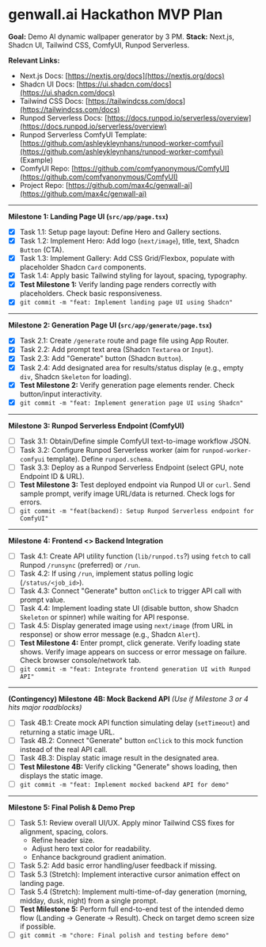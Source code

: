 # genwall.ai Hackathon MVP Plan

**Goal:** Demo AI dynamic wallpaper generator by 3 PM.
**Stack:** Next.js, Shadcn UI, Tailwind CSS, ComfyUI, Runpod Serverless.

**Relevant Links:**
*   Next.js Docs: [https://nextjs.org/docs](https://nextjs.org/docs)
*   Shadcn UI Docs: [https://ui.shadcn.com/docs](https://ui.shadcn.com/docs)
*   Tailwind CSS Docs: [https://tailwindcss.com/docs](https://tailwindcss.com/docs)
*   Runpod Serverless Docs: [https://docs.runpod.io/serverless/overview](https://docs.runpod.io/serverless/overview)
*   Runpod Serverless ComfyUI Template: [https://github.com/ashleykleynhans/runpod-worker-comfyui](https://github.com/ashleykleynhans/runpod-worker-comfyui) (Example)
*   ComfyUI Repo: [https://github.com/comfyanonymous/ComfyUI](https://github.com/comfyanonymous/ComfyUI)
*   Project Repo: [https://github.com/max4c/genwall-ai](https://github.com/max4c/genwall-ai)

---

**Milestone 1: Landing Page UI (`src/app/page.tsx`)**

*   [x] Task 1.1: Setup page layout: Define Hero and Gallery sections.
*   [x] Task 1.2: Implement Hero: Add logo (`next/image`), title, text, Shadcn `Button` (CTA).
*   [x] Task 1.3: Implement Gallery: Add CSS Grid/Flexbox, populate with placeholder Shadcn `Card` components.
*   [x] Task 1.4: Apply basic Tailwind styling for layout, spacing, typography.
*   [x] **Test Milestone 1:** Verify landing page renders correctly with placeholders. Check basic responsiveness.
*   [x] `git commit -m "feat: Implement landing page UI using Shadcn"`

---

**Milestone 2: Generation Page UI (`src/app/generate/page.tsx`)**

*   [x] Task 2.1: Create `/generate` route and page file using App Router.
*   [x] Task 2.2: Add prompt text area (Shadcn `Textarea` or `Input`).
*   [x] Task 2.3: Add "Generate" button (Shadcn `Button`).
*   [x] Task 2.4: Add designated area for results/status display (e.g., empty `div`, Shadcn `Skeleton` for loading).
*   [x] **Test Milestone 2:** Verify generation page elements render. Check button/input interactivity.
*   [x] `git commit -m "feat: Implement generation page UI using Shadcn"`

---

**Milestone 3: Runpod Serverless Endpoint (ComfyUI)**

*   [ ] Task 3.1: Obtain/Define simple ComfyUI text-to-image workflow JSON.
*   [ ] Task 3.2: Configure Runpod Serverless worker (aim for `runpod-worker-comfyui` template). Define `runpod.schema`.
*   [ ] Task 3.3: Deploy as a Runpod Serverless Endpoint (select GPU, note Endpoint ID & URL).
*   [ ] **Test Milestone 3:** Test deployed endpoint via Runpod UI or `curl`. Send sample prompt, verify image URL/data is returned. Check logs for errors.
*   [ ] `git commit -m "feat(backend): Setup Runpod Serverless endpoint for ComfyUI"`

---

**Milestone 4: Frontend <> Backend Integration**

*   [ ] Task 4.1: Create API utility function (`lib/runpod.ts`?) using `fetch` to call Runpod `/runsync` (preferred) or `/run`.
*   [ ] Task 4.2: If using `/run`, implement status polling logic (`/status/<job_id>`).
*   [ ] Task 4.3: Connect "Generate" button `onClick` to trigger API call with prompt value.
*   [ ] Task 4.4: Implement loading state UI (disable button, show Shadcn `Skeleton` or spinner) while waiting for API response.
*   [ ] Task 4.5: Display generated image using `next/image` (from URL in response) or show error message (e.g., Shadcn `Alert`).
*   [ ] **Test Milestone 4:** Enter prompt, click generate. Verify loading state shows. Verify image appears on success or error message on failure. Check browser console/network tab.
*   [ ] `git commit -m "feat: Integrate frontend generation UI with Runpod API"`

---

**(Contingency) Milestone 4B: Mock Backend API**
*(Use if Milestone 3 or 4 hits major roadblocks)*

*   [ ] Task 4B.1: Create mock API function simulating delay (`setTimeout`) and returning a static image URL.
*   [ ] Task 4B.2: Connect "Generate" button `onClick` to this mock function instead of the real API call.
*   [ ] Task 4B.3: Display static image result in the designated area.
*   [ ] **Test Milestone 4B:** Verify clicking "Generate" shows loading, then displays the static image.
*   [ ] `git commit -m "feat: Implement mocked backend API for demo"`

---

**Milestone 5: Final Polish & Demo Prep**

*   [ ] Task 5.1: Review overall UI/UX. Apply minor Tailwind CSS fixes for alignment, spacing, colors.
    *   Refine header size.
    *   Adjust hero text color for readability.
    *   Enhance background gradient animation.
*   [ ] Task 5.2: Add basic error handling/user feedback if missing.
*   [ ] Task 5.3 (Stretch): Implement interactive cursor animation effect on landing page.
*   [ ] Task 5.4 (Stretch): Implement multi-time-of-day generation (morning, midday, dusk, night) from a single prompt.
*   [ ] **Test Milestone 5:** Perform full end-to-end test of the intended demo flow (Landing -> Generate -> Result). Check on target demo screen size if possible.
*   [ ] `git commit -m "chore: Final polish and testing before demo"`
